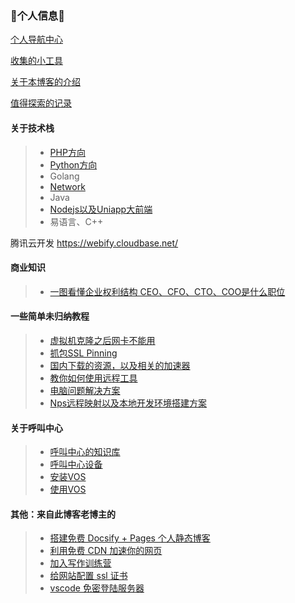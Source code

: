 ### 👋个人信息👋

[个人导航中心](Note/index/index.md)

[收集的小工具](Note/index/tools.md)

[关于本博客的介绍](Note/index/jie-shao.md)

[值得探索的记录](Note/index/jie-shao.md)

#### 关于技术栈

> * [PHP方向](Note/TechN/php.md)
> * [Python方向](Note/TechN/python.md)
> * Golang
> * [Network](Note/TechN/network.md)
> * Java
> * [Nodejs以及Uniapp大前端](Note/TechN/Nodejs.md)
> * 易语言、C++

腾讯云开发 https://webify.cloudbase.net/





#### 商业知识
> * [一图看懂企业权利结构 CEO、CFO、CTO、COO是什么职位](Note/tx_company/compay_jiagou.md)

#### 一些简单未归纳教程

> * [虚拟机克隆之后网卡不能用](Note/Doc/VMware_Network.md)
> * [抓包SSL Pinning](Note/Doc/ssl_Pinning.md)
> * [国内下载的资源，以及相关的加速器](Note/Doc/download.md)
> * [教你如何使用远程工具](Note/Doc/yuan-cheng.md)
> * [电脑问题解决方案](Note/Service/s1.md)
> * [Nps远程映射以及本地开发环境搭建方案](Note/Service/nps.md)

#### 关于呼叫中心

> * [呼叫中心的知识库](Note/callcenter/knowledge.md)
> * [呼叫中心设备](Note/callcenter/ipgateway.md)
> * [安装VOS](Note/callcenter/vos_install.md)
> * [使用VOS](Note/callcenter/vos_use.md)



#### 其他：来自此博客老博主的

> * [搭建免费 Docsify + Pages 个人静态博客](new-blog/README.md)
> * [利用免费 CDN 加速你的网页](speedup-web/speedup-web.md)
> * [加入写作训练营](write-camp/README.md)
> * [给网站配置 ssl 证书](ssl-ngnix/README.md)
> * [vscode 免密登陆服务器](vscode-ssh/vscode-ssh.md)
